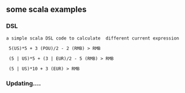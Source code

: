## some scala examples

### DSL
    
    a simple scala DSL code to calculate  different current expression
    
     5(US)*5 + 3 (POU)/2 - 2 (RMB) > RMB

     (5 | US)*5 + (3 | EUR)/2 - 5 (RMB) > RMB

     (5 | US)*10 + 3 (EUR) > RMB 


### Updating....


